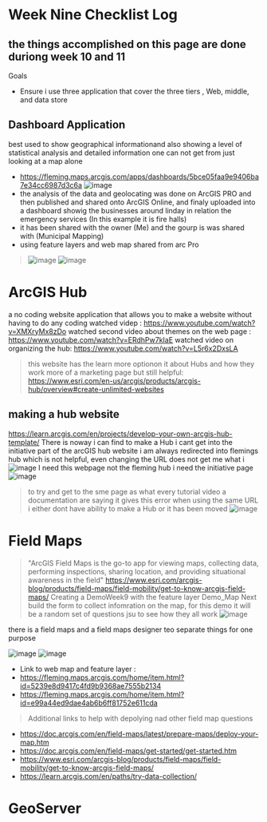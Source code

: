 # Week Nine Checklist Log
## the things accomplished on this page are done duriong week 10 and 11

Goals 
- Ensure i use three application that cover the three tiers , Web, middle, and data store
## Dashboard Application 
best used to show geographical informationand also showing a level of statistical analysis and detailed information one can not get from just looking at a map alone
- https://fleming.maps.arcgis.com/apps/dashboards/5bce05faa9e9406ba7e34cc6987d3c6a
![image](https://github.com/alicoo510/Geom99TaskList/assets/146375997/f8053b76-96d4-4eb8-ba5c-b0704c0452e1)
- the analysis of the data and geolocating was done on ArcGIS PRO and then published and shared onto ArcGIS Online, and finaly uploaded into a dashboard showig the businesses around linday in relation the emergency services (In this example it is fire halls)
- it has been shared with the owner (Me) and the gourp is was shared with (Municipal Mapping)
- using feature layers and web map shared from arc Pro
> ![image](https://github.com/alicoo510/Geom99TaskList/assets/146375997/2fa453fc-feec-4dac-b6cc-1c6f1dec62a5)
> ![image](https://github.com/alicoo510/Geom99TaskList/assets/146375997/3fb05c7d-104e-444f-a689-a2a9bad6e228)

# ArcGIS Hub 
a no coding website application that allows you to make a website without having to do any coding
watched videp : https://www.youtube.com/watch?v=XMXryMx8zDo
watched second video about themes on the web page : https://www.youtube.com/watch?v=ERdhPw7kIaE
watched video on organizing the hub: https://www.youtube.com/watch?v=L5r6x2DxsLA
> this website has the learn more optionon it about Hubs and how they work more of a marketing page but still helpful: https://www.esri.com/en-us/arcgis/products/arcgis-hub/overview#create-unlimited-websites

## making a hub website
https://learn.arcgis.com/en/projects/develop-your-own-arcgis-hub-template/
There is noway i can find to make a Hub i cant get into the initiative part of the arcGIS hub website i am always redirected into flemings hub which is not helpful, even changing the URL does not get me what i 
![image](https://github.com/alicoo510/Geom99TaskList/assets/146375997/1c6576fb-e5f1-4919-80f7-ca3f57a036b5)
I need this webpage not the fleming hub i need the initiative page 
![image](https://github.com/alicoo510/Geom99TaskList/assets/146375997/0e4fabc4-e25c-4b34-866a-a431b2837b73)
>to try and get to the sme page as what every tutorial video a documentation are saying it gives this error when using the same URL i either dont have ability to make a Hub or it has been moved ![image](https://github.com/alicoo510/Geom99TaskList/assets/146375997/e9c29e7b-f367-4e56-a8d9-5b8c74b812b2)

# Field Maps 
>"ArcGIS Field Maps is the go-to app for viewing maps, collecting data, performing inspections, sharing location, and providing situational awareness in the field"
https://www.esri.com/arcgis-blog/products/field-maps/field-mobility/get-to-know-arcgis-field-maps/
Creating a DemoWeek9 with the feature layer Demo_Map
Next build the form to collect infomration on the map, for this demo it will be a random set of questions jsu to see how they all work
>![image](https://github.com/alicoo510/Geom99TaskList/assets/146375997/c11db063-ba68-4436-bcd7-a405ff98a030)

there is a field maps and a field maps designer teo separate things for one purpose

![image](https://github.com/alicoo510/Geom99TaskList/assets/146375997/d2edd672-9b10-4947-a4a7-6995452e4942)
![image](https://github.com/alicoo510/Geom99TaskList/assets/146375997/a85c558f-26ef-4c5d-81e0-84f41dbb34a9)

- Link to web map and feature layer :
- https://fleming.maps.arcgis.com/home/item.html?id=5239e8d9417c4fd9b9368ae7555b2134
- https://fleming.maps.arcgis.com/home/item.html?id=e99a44ed9dae4ab6b6ff81752e611cda
  
> Additional links to help with depolying nad other field map questions
- https://doc.arcgis.com/en/field-maps/latest/prepare-maps/deploy-your-map.htm
- https://doc.arcgis.com/en/field-maps/get-started/get-started.htm
- https://www.esri.com/arcgis-blog/products/field-maps/field-mobility/get-to-know-arcgis-field-maps/
- https://learn.arcgis.com/en/paths/try-data-collection/
# GeoServer

